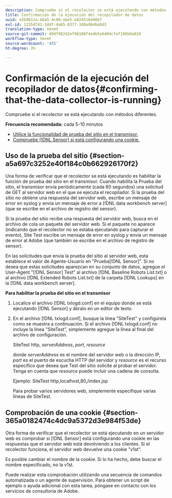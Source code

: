 ```yaml
---
description: Compruebe si el recolector se está ejecutando con métodos diferentes.
title: Confirmación de la ejecución del recopilador de datos
uuid: e5b9b12a-b8a5-4c00-abe5-e824516d46b7
exl-id: 1235d741-1ddf-4a65-8377-3d8a9b4ba0d3
translation-type: tm+mt
source-git-commit: d9df90242ef96188f4e4b5e6d04cfef196b0a628
workflow-type: tm+mt
source-wordcount: '455'
ht-degree: 3%

---
```


# Confirmación de la ejecución del recopilador de datos{#confirming-that-the-data-collector-is-running}

Compruebe si el recolector se está ejecutando con métodos diferentes.

**Frecuencia recomendada:** cada 5-10 minutos

* [Utilice la funcionalidad de prueba del sitio en el transmisor.](../../../home/c-snsr-ovrvw/admin-sensor/c-data-cltr-rng.md#section-a5a697c3252e40f184c0b662926170f2)
* [Compruebe  [!DNL Sensor] si está configurando una cookie.](../../../home/c-snsr-ovrvw/admin-sensor/c-data-cltr-rng.md#section-365a0182474c4dc9a5372d3e984f53de)

## Uso de la prueba del sitio {#section-a5a697c3252e40f184c0b662926170f2}

Una forma de verificar que el recolector se está ejecutando es habilitar la función de prueba del sitio en el transmisor. Cuando habilita la Prueba del sitio, el transmisor envía periódicamente (cada 60 segundos) una solicitud de GET al servidor web en el que se ejecuta el recopilador. Si la prueba del sitio no obtiene una respuesta del servidor web, escribe un mensaje de error en syslog y envía un mensaje de error a [!DNL data workbench server] (que se escribe en el archivo de registro del sensor).

Si la prueba del sitio recibe una respuesta del servidor web, busca en el archivo de cola un paquete del servidor web. Si el paquete no aparece (indicando que el recolector no se estaba ejecutando para capturar el evento), Site Test escribe un mensaje de error en syslog y envía un mensaje de error al Adobe (que también se escribe en el archivo de registro de sensor).

En las solicitudes que envía la prueba del sitio al servidor web, esta establece el valor de Agente-Usuario en &quot;Prueba[!DNL Sensor]&quot;. Si no desea que estas solicitudes aparezcan en su conjunto de datos, agregue el User-Agent &quot;[!DNL Sensor] Test&quot; al archivo [!DNL Baseline Robots List.txt] o al archivo [!DNL Extended Robots List.txt] de la carpeta [!DNL Lookups] en la [!DNL data workbench server].

**Para habilitar la prueba del sitio en el transmisor**

1. Localice el archivo [!DNL txlogd.conf] en el equipo donde se está ejecutando [!DNL Sensor] y ábralo en un editor de texto.

1. En el archivo [!DNL txlogd.conf], busque la línea &quot;SiteTest&quot; y configúrela como se muestra a continuación. Si el archivo [!DNL txlogd.conf] no incluye la línea &quot;SiteTest&quot;, simplemente agregue la línea al final del archivo de configuración.

   SiteTest http, *serverAddress*, *port*, *resource*

   donde *serverAddress* es el nombre del servidor web o la dirección IP, *port* es el puerto de escucha HTTP del servidor y *resource* es el recurso específico que desea que Test del sitio solicite al probar el servidor. Tenga en cuenta que *resource* puede incluir una cadena de consulta.

   Ejemplo: SiteTest http,localhost,80,/index.jsp

   Para probar varios servidores web, simplemente especifique varias líneas de SiteTest.

## Comprobación de una cookie {#section-365a0182474c4dc9a5372d3e984f53de}

Otra forma de verificar que el recolector se está ejecutando en un servidor web es comprobar si [!DNL Sensor] está configurando una cookie en las respuestas que el servidor web está devolviendo a los clientes. Si el recolector funciona, el servidor web devuelve una cookie &quot;v1st&quot;.

Es posible cambiar el nombre de la cookie. Si lo ha hecho, debe buscar el nombre especificado, no la v1st.

Puede realizar esta comprobación utilizando una secuencia de comandos automatizada o un agente de supervisión. Para obtener un script de ejemplo o ayuda adicional con esta tarea, póngase en contacto con los servicios de consultoría de Adobe.
